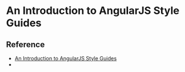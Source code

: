 An Introduction to AngularJS Style Guides
==========

## Reference
* [An Introduction to AngularJS Style Guides](http://www.sitepoint.com/introduction-angularjs-style-guides/)
* 